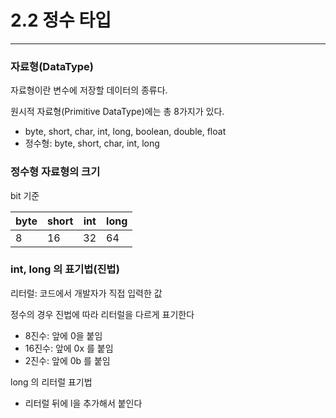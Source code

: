 # 2.2 정수 타입

---

### 자료형(DataType)

자료형이란 변수에 저장할 데이터의 종류다.

원시적 자료형(Primitive DataType)에는 총 8가지가 있다.

- byte, short, char, int, long, boolean, double, float
- 정수형: byte, short, char, int, long

### 정수형 자료형의 크기

bit 기준

| byte | short | int | long |
| --- | --- | --- | --- |
| 8 | 16 | 32 | 64 |

### int, long 의 표기법(진법)

리터럴: 코드에서 개발자가 직접 입력한 값

정수의 경우 진법에 따라 리터럴을 다르게 표기한다

- 8진수: 앞에 0을 붙임
- 16진수: 앞에 0x 를 붙임
- 2진수: 앞에 0b 를 붙임

long 의 리터럴 표기법

- 리터럴 뒤에 l을 추가해서 붙인다


